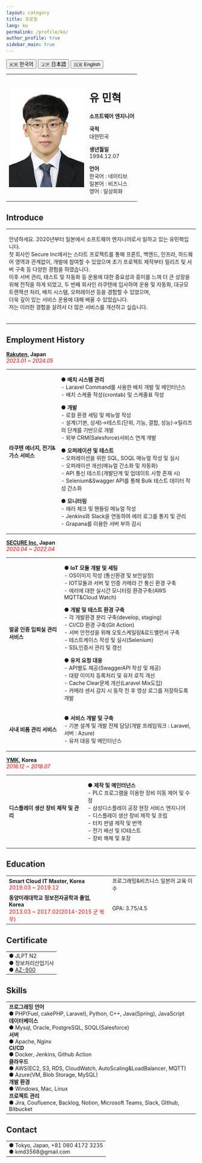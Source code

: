 ```yaml
---
layout: category
title: 프로필
lang: ko
permalink: /profile/ko/
author_profile: true
sidebar_main: true
---
```


<div style="text-align: left;">
  <button class="greedy-nav__toggle" onclick="location.href='/profile/ko/'">🇰🇷 한국어</button>
  <button class="greedy-nav__toggle" onclick="location.href='/profile/ja/'">🇯🇵 日本語</button>
  <button class="greedy-nav__toggle" onclick="location.href='/profile/en/'">🇬🇧 English</button>
</div>

<table>
  <tr>
    <td>
      <img src="/assets/images/minhyuk_profile.jpg" alt="Profile Picture" style="width:200px;">
    </td>
    <td>
      <h1>유 민혁</h1>
      <p><strong>소프트웨어 엔지니어</strong></p>
      <p><b>국적</b><br>대한민국</p>
      <p><b>생년월일</b><br>1994.12.07</p>
      <p><b>언어</b><br>한국어 : 네이티브<br>일본어 : 비즈니스<br>영어 : 일상회화</p>
    </td>
  </tr>
</table>

## Introduce
<table>
  <tr>
    <td>
      <p>
        안녕하세요. 2020년부터 일본에서 소프트웨어 엔지니어로서 일하고 있는 유민혁입니다.<br>
        첫 회사인 Secure Inc에서는 스타트 프로젝트를 통해 프론트, 백엔드, 인프라, 하드웨어 영역과 관계없이,
        개발에 참여할 수 있었으며 초기 프로젝트 제작부터 릴리즈 및 서버 구축 등 다양한 경험을 하였습니다.<br>
        이후 서버 관리, 테스트 및 자동화 등 운용에 대한 중요성과 흥미를 느껴 더 큰 성장을 위해 전직을 하게 되었고,
        두 번째 회사인 라쿠텐에 입사하여 운용 및 자동화, 대규모 트랜잭션 처리, 배치 시스템, 오퍼레이션 등을 경험할 수 있었으며,<br>
        더욱 깊이 있는 서비스 운용에 대해 배울 수 있었습니다.<br>
        저는 이러한 경험을 살려서 더 많은 서비스를 개선하고 싶습니다.<br><br>
        <!-- 제가 업무에 있어 가장 중요하게 생각하는 점 세 가지는 다음과 같습니다.<br>
        <b>1. 문서화</b><br>
        프로젝트에 있어서 서비스의 개발 및 운영도  그 모든 것을 기록하고 있는<br>
        정리된 문서가 기반이 돼야 이후 스피디하고 안정감 있는 진행이 가능하다고 생각합니다.<br>
        또한 문서는 누가 보더라도 알기 쉽게 작성하는 것을 지향하고 있고 이후 갱신 및 관리까지 이끄는 것이 문서 작성의 완료라고 생각합니다.<br>
        그렇기 때문에 항상 일을 진행하는 데 당장 앞만 보지 말고 향후 관리에 대한 대책을 세우면서 일을 하고자 하고 있습니다.<br>
        <b>2. 연결성</b><br>
        먼저, 프로젝트에서 자신의 업무와 연관된 연결성을 파악하는 것에 대해서 중요하게 생각합니다.<br>
        프로젝트 내에서 모든 업무는 서로 연결되어 있기 때문에 항상 주변 업무를 파악한 상태에서 업무를 진행하는 것이<br>
        더욱 이해도 높은 작업을 진행 할 수 있도록 하고 나아가 팀원과 협동작업에도 도움을 주고 책임감 있는 팀원이 될 수 있다고 생각합니다.<br>
        <b>3. 개선 의지</b><br>
        항상 서비스를 개선 하고자 하는 의지를 가지는 것이 중요하다고 생각합니다.<br>
        서비스를 개선하려면 기존의 서비스에 대해 다시 생각해 보는 것이 필요한데 이를 통해<br>
        서비스 개선뿐만 아니라 기존 서비스의 문제점을 발견할 수 있게 되고 자신에게도 좀 더 깊이 있는 지식을 갖게 할 수 있게 된다고 생각합니다. -->
      </p>
    </td>
  </tr>
</table>

## Employment History

**[Rakuten](https://energy.rakuten.co.jp/), Japan**<br>
*<span style="color:red">2023.01 ~ 2024.05</span>*

<table>
  <tr>
    <td>
      <b>라쿠텐 에너지, 전기&가스 서비스</b>
    </td>
    <td>
      <p><strong>● 배치 시스템 관리</strong><br>
        - Laravel Command를 사용한 배치 개발 및 메인터넌스<br>
        - 배치 스케줄 작성(crontab) 및 스케줄표 작성
      </p>
      <p><strong>● 개발</strong><br>
        - 로컬 환경 세팅 및 메뉴얼 작성<br>
        - 설계(기본, 상세)→테스트(단위, 기능, 결합, 성능)→릴리즈의 단계를 기반으로 개발<br>
        - 외부 CRM(Salesforce)서비스 연계 개발
      </p>
      <p><strong>● 오퍼레이션 및 테스트</strong><br>
        - 오퍼레이션을 위한 SQL, SOQL 메뉴얼 작성 및 실시<br>
        - 오퍼레이션 개선(메뉴얼 간소화 및 자동화)<br>
        - API 통신 테스트(개발단계 및 업데이트 사항 존재 시)<br>
        - Selenium&Swagger API를 통해 Bulk 테스트 데이터 작성 간소화
      </p>
      <p><strong>● 모니터링</strong><br>
        - 에러 체크 및 핸들링 메뉴얼 작성<br>
        - Jenkins와 Slack을 연동하여 에러 로그를 통지 및 관리<br>
        - Grapana를 이용한 서버 부하 감시<br>
      </p>
    </td>
  </tr>
</table>


**[SECURE Inc](https://secureinc.co.jp/), Japan**<br>
*<span style="color:red">2020.04 ~ 2022.04</span>*

<table>
  <tr>
    <td>
      <b>얼굴 인증 입퇴실 관리 서비스</b>
    </td>
    <td>
      <p><strong>● IoT 모듈 개발 및 세팅</strong><br>
        - OS이미지 작성 (통신환경 및 보안설정)<br>
        - IOT모듈과 서버 및 인증 카메라 간 통신 환경 구축<br> 
        - 에러에 대한 실시간 모니터링 환경구축(AWS MQTT&Cloud Watch)<br>
      </p>
      <p><strong>● 개발 및 테스트 환경 구축</strong><br>
        - 각 개발환경 분리 구축(develop, staging)<br>
        - CI/CD 환경 구축(Git Action)<br>
        - 서버 안전성을 위해 오토스케일링&로드밸런서 구축<br>
        - 테스트케이스 작성 및 실시(Selenium)<br>
        - SSL인증서 관리 및 갱신
      </p>
      <p><strong>● 유저 요청 대응</strong><br>
        - API별도 제공(SwaggerAPI 작성 및 제공)<br>
        - 대량 이미지 등록처리 및 유저 로직 개선<br>
        - Cache Clear문제 개선(Laravel Mix도입)<br>
        - 카메라 센서 감지 시 동작 전 후 영상 로그를 저장하도록 개발 
      </p>
    </td>
  </tr>
  <tr>
    <td>
     <b>사내 비품 관리 서비스</b>
    </td>
    <td>
      <p><strong>● 서비스 개발 및 구축</strong><br>
        - 기본 설계 및 개발 전체 담당(개발 프레임워크 : Laravel, 서버 : Azure)<br>
        - 유저 대응 및 메인터넌스<br> 
      </p>
    </td>
  </tr>
</table>

**[YMK](http://ymk.co.kr/main/main.php), Korea**<br>
*<span style="color:red">2016.12 ~ 2018.07</span>*
<table>
  <tr>
    <td>
      <b>디스플레이 생산 장비 제작 및 관리</b>
    </td>
    <td>
      <p><strong>● 제작 및 메인터넌스</strong><br>
      - PLC 프로그램을 이용한 장비 이동 제어 및 수정<br>
      - 삼성디스플레이 공장 현장 서비스 엔지니어<br>
      - 디스플레이 생산 장비 제작 및 조립<br>
      - 터치 판넬 제작 및 번역<br>
      - 전기 배선 및 IO테스트<br>
      - 장비 해체 및 포장<br>
      </p>
    </td>
  </tr>
</table>


## Education
<table>
  <tr>
    <td>
      <b>Smart Cloud IT Master, Korea</b><br>
      <span style="color:red">2019.03 ~ 2019.12</span>
    </td>
    <td>
    프로그래밍&비즈니스 일본어 교육 이수
    </td>
  </tr>
  <tr>
    <td>
      <b>동양미래대학교 정보전자공학과 졸업, Korea</b><br>
      <span style="color:red">2013.03 ~ 2017.02(2014-2015 군 복무)</span>
    </td>
    <td>
      GPA: 3.75/4.5
    </td>
  </tr>
</table>


## Certificate
<table>
  <tr>
    <td>
      ● JLPT N2<br>
      ● 정보처리산업기사<br>
      ● <a href="https://www.credly.com/badges/64d98cd3-4b5e-4ffd-a4ba-73762eb244c7?source=linked_in_profile">AZ-900</a>
    </td>
  </tr>
</table>

## Skills
<table>
  <tr>
    <td><b>프로그래밍 언어</b><br>
      ● PHP(Fuel, cakePHP, Laravel), Python, C++, Java(Spring), JavaScript<br>
    <b>데이터베이스</b><br>
      ● Mysql, Oracle, PostgreSQL, SOQL(Salesforce)<br>
    <b>서버</b><br>
      ● Apache, Nginx<br>
    <b>CI/CD</b><br>
      ● Docker, Jenkins, Github Action<br>
    <b>클라우드</b><br>
      ● AWS(EC2, S3, RDS, CloudWatch, AutoScaling&LoadBalancer, MQTT)<br>
      ● Azure(VM, Blob Storage, MySQL)<br>
    <b>개발 환경</b><br>
      ● Windows, Mac, Linux<br>
    <b>프로젝트 관리</b><br>
      ● Jira, Coufluence, Backlog, Notion, Microsoft Teams, Slack, GIthub, Bitbucket
    </td>
  </tr>
</table>

## Contact
<table>
  <tr>
    <td>
      ● Tokyo, Japan, +81 080 4172 3235<br>
      ● kmd3568@gmail.com<br>
    </td>
  </tr>
</table>

